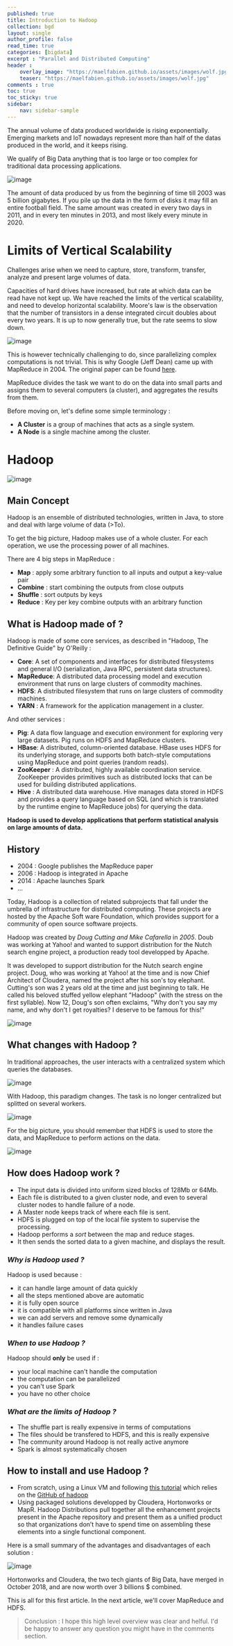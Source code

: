 ```yaml
---
published: true
title: Introduction to Hadoop
collection: bgd
layout: single
author_profile: false
read_time: true
categories: [bigdata]
excerpt : "Parallel and Distributed Computing"
header :
    overlay_image: "https://maelfabien.github.io/assets/images/wolf.jpg"
    teaser: "https://maelfabien.github.io/assets/images/wolf.jpg"
comments : true
toc: true
toc_sticky: true
sidebar:
    nav: sidebar-sample
---
```


The annual volume of data produced worldwide is rising exponentially. Emerging markets and IoT nowadays represent more than half of the datas produced in the world, and it keeps rising.

We qualify of Big Data anything that is too large or too complex for traditional data processing applications.

![image](https://maelfabien.github.io/assets/images/Hadoop/data_vol.jpg)

The amount of data produced by us from the beginning of time till 2003 was 5 billion gigabytes. If you pile up the data in the form of disks it may fill an entire football field. The same amount was created in every two days in 2011, and in every ten minutes in 2013, and most likely every minute in 2020.

# Limits of Vertical Scalability

Challenges arise when we need to capture, store, transform, transfer, analyze and present large volumes of data.

Capacities of hard drives have increased, but rate at which data can be read have not kept up. We have reached the limits of the vertical scalability, and need to develop horizontal scalability. Moore's law is the observation that the number of transistors in a dense integrated circuit doubles about every two years. It is up to now generally true, but the rate seems to slow down.

![image](https://maelfabien.github.io/assets/images/Hadoop/41.jpg)

This is however technically challenging to do, since parallelizing complex computations is not trivial. This is why Google (Jeff Dean) came up with MapReduce in 2004. The original paper can be found [here](https://static.googleusercontent.com/media/research.google.com/fr//archive/mapreduce-osdi04.pdf).

MapReduce divides the task we want to do on the data into small parts and assigns them to several computers (a cluster), and aggregates the results from them.

Before moving on, let's define some simple terminology :
- **A Cluster** is a group of machines that acts as a single system.
- **A Node** is a single machine among the cluster.

# Hadoop

![image](https://maelfabien.github.io/assets/images/Hadoop/hadoop.jpg)

## Main Concept

Hadoop is an ensemble of distributed technologies, written in Java, to store and deal with large volume of data (>To).

To get the big picture, Hadoop makes use of a whole cluster. For each operation, we use the processing power of all machines.


There are 4 big steps in MapReduce :
- **Map** : apply some arbitrary function to all inputs and output a key-value pair
- **Combine** : start combining the outputs from close outputs
- **Shuffle** : sort outputs by keys
- **Reduce** : Key per key combine outputs with an arbitrary function

## What is Hadoop made of ?
Hadoop is made of some core services, as described in "Hadoop, The Definitive Guide" by O'Reilly :

- **Core**: A set of components and interfaces for distributed filesystems and general I/O (serialization, Java RPC, persistent data structures).
- **MapReduce**: A distributed data processing model and execution environment that runs on large clusters of commodity machines.
- **HDFS**: A distributed filesystem that runs on large clusters of commodity machines.
- **YARN** : A framework for the application management in a cluster.

And other services :
- **Pig**: A data flow language and execution environment for exploring very large datasets. Pig runs on HDFS and MapReduce clusters.
- **HBase**: A distributed, column-oriented database. HBase uses HDFS for its underlying storage, and supports both batch-style computations using MapReduce and point queries (random reads).
- **ZooKeeper** : A distributed, highly available coordination service. ZooKeeper provides primitives such as distributed locks that can be used for building distributed applications.
- **Hive** : A distributed data warehouse. Hive manages data stored in HDFS and provides a query language based on SQL (and which is translated by the runtime engine to MapReduce jobs) for querying the data.

**Hadoop is used to develop applications that perform statistical analysis on large amounts of data.**

## History

- 2004 : Google publishes the MapReduce paper
- 2006 : Hadoop is integrated in Apache
- 2014 : Apache launches Spark
- ...

Today, Hadoop is a collection of related subprojects that fall under the umbrella of infrastructure for distributed computing. These projects are hosted by the Apache Soft ware Foundation, which provides support for a community of open source software projects.

Hadoop was created by *Doug Cutting and Mike Cafarella* in *2005*. Doub was working at Yahoo! and wanted to support distribution for the Nutch search engine project, a production ready tool developped by Apache.

It was developed to support distribution for the Nutch search engine project. Doug, who was working at Yahoo! at the time and is now Chief Architect of Cloudera, named the project after his son's toy elephant. Cutting's son was 2 years old at the time and just beginning to talk. He called his beloved stuffed yellow elephant "Hadoop" (with the stress on the first syllable). Now 12, Doug's son often exclaims, "Why don't you say my name, and why don't I get royalties? I deserve to be famous for this!"

![image](https://maelfabien.github.io/assets/images/Hadoop/cutting.jpg)

## What changes with Hadoop ?

In traditional approaches, the user interacts with a centralized system which queries the databases.

![image](https://maelfabien.github.io/assets/images/Hadoop/1.jpg)

With Hadoop, this paradigm changes. The task is no longer centralized but splitted on several workers.

![image](https://maelfabien.github.io/assets/images/Hadoop/2.jpg)

For the big picture, you should remember that HDFS is used to store the data, and MapReduce to perform actions on the data.

![image](https://maelfabien.github.io/assets/images/Hadoop/3.jpg)

## How does Hadoop work ?

- The input data is divided into uniform sized blocks of 128Mb or 64Mb.
- Each file is distributed to a given cluster node, and even to several cluster nodes to handle failure of a node.
- A Master node keeps track of where each file is sent.
- HDFS is plugged on top of the local file system to supervise the processing.
- Hadoop performs a *sort* between the map and reduce stages.
- It then sends the sorted data to a given machine, and displays the result.

### *Why is Hadoop used ?*

Hadoop is used because :
- it can handle large amount of data quickly
- all the steps mentioned above are automatic
- it is fully open source
- it is compatible with all platforms since written in Java
- we can add servers and remove some dynamically 
- it handles failure cases

### *When to use Hadoop ?*

Hadoop should **only** be used if :
- your local machine can't handle the computation
- the computation can be parallelized
- you can't use Spark 
- you have no other choice

### *What are the limits of Hadoop ?*

- The shuffle part is really expensive in terms of computations
- The files should be transfered to HDFS, and this is really expensive
- The community around Hadoop is not really active anymore
- Spark is almost systematically chosen

## How to install and use Hadoop ?

- From scratch, using a Linux VM and following [this tutorial](https://www.tutorialspoint.com/hadoop/hadoop_enviornment_setup.htm) which relies on the [GitHub of hadoop](https://github.com/apache/hadoop)
- Using packaged solutions developped by Cloudera, Hortonworks or MapR. Hadoop Distributions pull together all the enhancement projects present in the Apache repository and present them as a unified product so that organizations don’t have to spend time on assembling these elements into a single functional component.

Here is a small summary of the advantages and disadvantages of each solution :

![image](https://maelfabien.github.io/assets/images/Hadoop/32.jpg)

Hortonworks and Cloudera, the two tech giants of Big Data, have merged in October 2018, and are now worth over 3 billions $ combined.

This is all for this first article. In the next article, we'll cover MapReduce and HDFS.

> Conclusion : I hope this high level overview was clear and helful. I'd be happy to answer any question you might have in the comments section.
